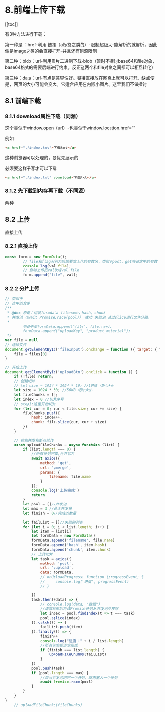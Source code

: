 



# 8.前端上传下载

[[toc]]

有3种方法进行下载：

第一种是 ：href-利用 链接（a标签之类的）-限制超级大-能解析的就解析，因此像是image之类的会直接打开-并且还有同源限制

第二种：blob：url-利用图片二进制下载-blob（暂时不探讨base64和file对象，base64格式的需要后端进行约束。反正这两个和file对象之间都可以相互转化）

第三种：data：url-有点是兼容性好。链接直接放在网页上就可以打开。缺点便是，网页的大小可能会变大。它适合应用在内嵌小图片。这里我们不做探讨

## 8.1  前端下载

### 8.1.1  download属性下载（同源）

这个类似于window.open（url）-也类似于window.location.href=“”

例如 

```html
<a href="./index.txt">下载txt</a>
```



这种浏览器可以处理的，是优先展示的



必须要这样子写才可以下载

```html
<a href="./index.txt" download>下载txt</a>
```



### 8.1.2  先下载到内存再下载（不同源）

两种







## 8.2 上传

直接上传



### 8.2.1  直接上传



```js
const form = new FormData();
        // file和flag分别为后端要求上传的参数名，类似于post、get等请求中的参数
        console.log(val.file);
        // 自动上传把val改成val.file
        form.append("file", val);

```









### 8.2.2  分片上传



```js
// 类似于
// 选中的文件
/**
 * @des 原理：组装formdata filename，hash，chunk
 * 并发池（await Promise.race(pool)） 成功 失败池 通过slice进行文件分隔。
 * 
        项目中是formData.append("file", file.raw);
        formData.append("uploadKey", "product_material");
 */
var file = null
// 选择文件
document.getElementById('fileInput').onchange = function ({ target: { files } }) {
    file = files[0]
}

// 开始上传
document.getElementById('uploadBtn').onclick = function () {
    if (!file) return;
    // 创建切片   
    // let size = 1024 * 1024 * 10; //10MB 切片大小
    let size = 1024 * 50; //50KB 切片大小
    let fileChunks = [];
    let index = 0 //切片序号
    // step1:这里开始切片
    for (let cur = 0; cur < file.size; cur += size) {
        fileChunks.push({
            hash: index++,
            chunk: file.slice(cur, cur + size)
        })
    }

    // 控制并发和断点续传
    const uploadFileChunks = async function (list) {
        if (list.length === 0) {
            //所有任务完成,合并切片
            await axios({
                method: 'get',
                url: '/merge',
                params: {
                    filename: file.name
                }
            });
            console.log('上传完成')
            return
        }
        let pool = []//并发池
        let max = 3 //最大并发量
        let finish = 0//完成的数量

        let failList = []//失败的列表
        for (let i = 0; i < list.length; i++) {
            let item = list[i]
            let formData = new FormData()
            formData.append('filename', file.name)
            formData.append('hash', item.hash)
            formData.append('chunk', item.chunk)
            // 上传切片
            let task = axios({
                method: 'post',
                url: '/upload',
                data: formData,
                // onUploadProgress: function (progressEvent) {
                //     console.log('进度', progressEvent)
                // }

            })
            task.then((data) => {
                // console.log(data, "数据")
                //请求结束后将该Promise任务从并发池中移除
                let index = pool.findIndex(t => t === task)
                pool.splice(index)
            }).catch(() => {
                failList.push(item)
            }).finally(() => {
                finish++
                console.log("进度：" + i / list.length)
                //所有请求都请求完成
                if (finish === list.length) {
                    uploadFileChunks(failList)
                }
            })
            pool.push(task)
            if (pool.length === max) {
                //每当并发池跑完一个任务，就再塞入一个任务
                await Promise.race(pool)
            }
        }
    }
}
    // uploadFileChunks(fileChunks)
```




